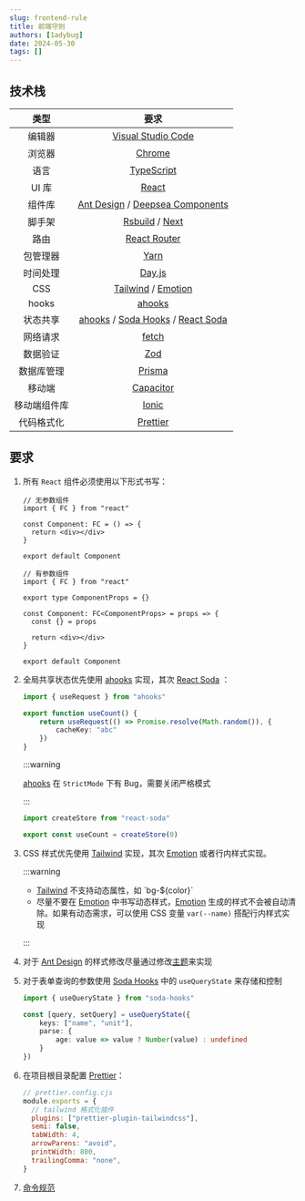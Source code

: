 ```yaml
---
slug: frontend-rule
title: 前端守则
authors: [1adybug]
date: 2024-05-30
tags: []
---
```


## 技术栈

|     类型     |                                                                           要求                                                                           |
| :----------: | :------------------------------------------------------------------------------------------------------------------------------------------------------: |
|    编辑器    |                                                   [Visual Studio Code](https://code.visualstudio.com/)                                                   |
|    浏览器    |                                              [Chrome](https://www.google.com/intl/en/chrome/?standalone=1)                                               |
|     语言     |                                                      [TypeScript](https://www.typescriptlang.org/)                                                       |
|    UI 库     |                                                           [React](https://zh-hans.react.dev/)                                                            |
|    组件库    |             [Ant Design](https://ant-design.antgroup.com/index-cn) / [Deepsea Components](https://www.npmjs.com/package/deepsea-components)              |
|    脚手架    |                                             [Rsbuild](https://rsbuild.dev/zh/) / [Next](https://nextjs.org/)                                             |
|     路由     |                                                     [React Router](https://reactrouter.com/en/main)                                                      |
|   包管理器   |                                                               [Yarn](https://yarnpkg.com/)                                                               |
|   时间处理   |                                                           [Day.js](https://day.js.org/zh-CN/)                                                            |
|     CSS      |                         [Tailwind](https://tailwindcss.com/docs/installation) / [Emotion](https://emotion.sh/docs/introduction)                          |
|    hooks     |                                                          [ahooks](https://ahooks.js.org/zh-CN/)                                                          |
|   状态共享   | [ahooks](https://ahooks.js.org/zh-CN/) / [Soda Hooks](https://www.npmjs.com/package/soda-hooks) / [React Soda](https://www.npmjs.com/package/react-soda) |
|   网络请求   |                                             [fetch](https://developer.mozilla.org/zh-CN/docs/Web/API/fetch)                                              |
|   数据验证   |                                                                 [Zod](https://zod.dev/)                                                                  |
|  数据库管理  |                                                             [Prisma](https://www.prisma.io/)                                                             |
|    移动端    |                                                          [Capacitor](https://capacitorjs.com/)                                                           |
| 移动端组件库 |                                                   [Ionic](https://ionicframework.com/docs/components)                                                    |
|  代码格式化  |                                  [Prettier](https://marketplace.visualstudio.com/items?itemName=esbenp.prettier-vscode)                                  |

## 要求

1. 所有 `React` 组件必须使用以下形式书写：

   ```tsx
   // 无参数组件
   import { FC } from "react"

   const Component: FC = () => {
     return <div></div>
   }

   export default Component

   // 有参数组件
   import { FC } from "react"

   export type ComponentProps = {}

   const Component: FC<ComponentProps> = props => {
     const {} = props

     return <div></div>
   }

   export default Component
   ```

2. 全局共享状态优先使用 [ahooks](https://ahooks.js.org/zh-CN/) 实现，其次 [React Soda](https://www.npmjs.com/package/react-soda) ：

   ```TypeScript
   import { useRequest } from "ahooks"

   export function useCount() {
       return useRequest(() => Promise.resolve(Math.random()), {
           cacheKey: "abc"
       })
   }
   ```

   :::warning

   [ahooks](https://ahooks.js.org/zh-CN/) 在 `StrictMode` 下有 Bug，需要关闭严格模式

   :::

   ```TypeScript
   import createStore from "react-soda"

   export const useCount = createStore(0)
   ```

3. CSS 样式优先使用 [Tailwind](https://tailwindcss.com/docs/installation) 实现，其次 [Emotion](https://emotion.sh/docs/introduction) 或者行内样式实现。

   :::warning

   - [Tailwind](https://tailwindcss.com/docs/installation) 不支持动态属性，如 \`bg-$\{color\}\`
   - 尽量不要在 [Emotion](https://emotion.sh/docs/introduction) 中书写动态样式，[Emotion](https://emotion.sh/docs/introduction) 生成的样式不会被自动清除。如果有动态需求，可以使用 CSS 变量 `var(--name)` 搭配行内样式实现

   :::

4. 对于 [Ant Design](https://ant-design.antgroup.com/index-cn) 的样式修改尽量通过修改[主题](https://ant-design.antgroup.com/docs/react/customize-theme-cn)来实现
5. 对于表单查询的参数使用 [Soda Hooks](https://www.npmjs.com/package/soda-hooks) 中的 `useQueryState` 来存储和控制

   ```TypeScript
   import { useQueryState } from "soda-hooks"

   const [query, setQuery] = useQueryState({
       keys: ["name", "unit"],
       parse: {
           age: value => value ? Number(value) : undefined
       }
   })
   ```

6. 在项目根目录配置 [Prettier](https://marketplace.visualstudio.com/items?itemName=esbenp.prettier-vscode)：

   ```js
   // prettier.config.cjs
   module.exports = {
     // tailwind 格式化插件
     plugins: ["prettier-plugin-tailwindcss"],
     semi: false,
     tabWidth: 4,
     arrowParens: "avoid",
     printWidth: 800,
     trailingComma: "none",
   }
   ```

7. [命令规范](/naming-convention)
